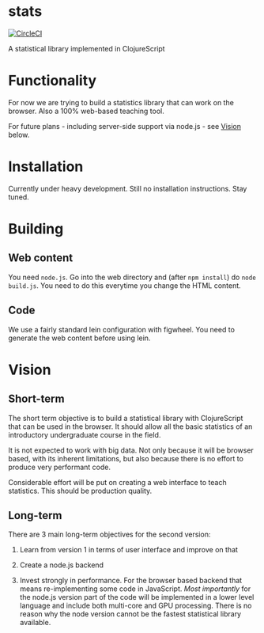 # stats

[![CircleCI](https://circleci.com/gh/tiagoantao/stats.svg?style=svg)](https://circleci.com/gh/tiagoantao/stats)

A statistical library implemented in ClojureScript

# Functionality

For now we are trying to build a statistics library that can work on the browser.
Also a 100% web-based teaching tool.

For future plans - including server-side support via node.js - see [Vision](#vision) below.

# Installation

Currently under heavy development. Still no installation instructions. Stay tuned.

# Building

## Web content

You need `node.js`. Go into the web directory and (after `npm install`) do `node build.js`.
You need to do this everytime you change the HTML content.

## Code

We use a fairly standard lein configuration with figwheel. 
You need to generate the web content before using lein.

# Vision
[](#vision)

## Short-term

The short term objective is to build a statistical library with ClojureScript that can
be used in the browser. It should allow all the basic statistics of an introductory
undergraduate course in the field.

It is not expected to work with big data. Not only because it will be browser based,
with its inherent limitations, but also because there is no effort to produce very
performant code.

Considerable effort will be put on creating a web interface to teach statistics.
This should be production quality.

## Long-term

There are 3 main long-term objectives for the second version:

1. Learn from version 1 in terms of user interface and improve on that

2. Create a node.js backend

3. Invest strongly in performance. For the browser based backend that means
re-implementing some code in JavaScript. *Most importantly* for the node.js
version part of the code will be implemented in a lower level language and
include both multi-core and GPU processing. There is no reason why the node
version cannot be the fastest statistical library available.
